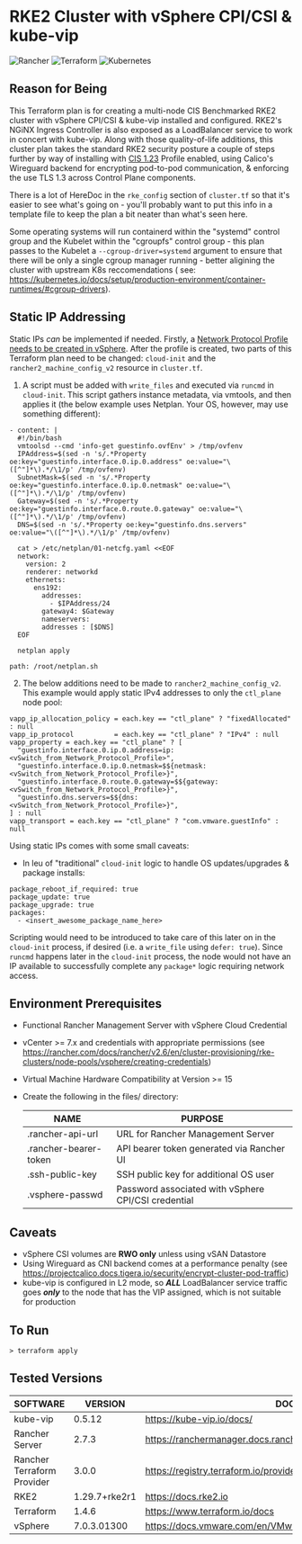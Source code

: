 # RKE2 Cluster with vSphere CPI/CSI & kube-vip
![Rancher](https://img.shields.io/badge/rancher-%230075A8.svg?style=for-the-badge&logo=rancher&logoColor=white) ![Terraform](https://img.shields.io/badge/terraform-%235835CC.svg?style=for-the-badge&logo=terraform&logoColor=white) 	![Kubernetes](https://img.shields.io/badge/kubernetes-%23326ce5.svg?style=for-the-badge&logo=kubernetes&logoColor=white)

## Reason for Being
This Terraform plan is for creating a multi-node CIS Benchmarked RKE2 cluster with vSphere CPI/CSI & kube-vip installed and configured.  RKE2's NGiNX Ingress Controller is also exposed as a LoadBalancer service to work in concert with kube-vip.  Along with those quality-of-life additions, this cluster plan takes the standard RKE2 security posture a couple of steps further by way of installing with [CIS 1.23](https://docs.rke2.io/security/cis_self_assessment123) Profile enabled, using Calico's Wireguard backend for encrypting pod-to-pod communication, & enforcing the use TLS 1.3 across Control Plane components.

There is a lot of HereDoc in the `rke_config` section of `cluster.tf` so that it's easier to see what's going on - you'll probably want to put this info in a template file to keep the plan a bit neater than what's seen here.

Some operating systems will run containerd within the "systemd" control group and the Kubelet within the "cgroupfs" control group - this plan passes to the Kubelet a `--cgroup-driver=systemd` argument to ensure that there will be only a single cgroup manager running - better aligining the cluster with upstream K8s reccomendations ( see: https://kubernetes.io/docs/setup/production-environment/container-runtimes/#cgroup-drivers).

## Static IP Addressing
Static IPs _can_ be implemented if needed. Firstly, a [Network Protocol Profile needs to be created in vSphere](https://docs.vmware.com/en/VMware-vSphere/7.0/com.vmware.vsphere.networking.doc/GUID-D24DBAA0-68BD-49B9-9744-C06AE754972A.html). After the profile is created, two parts of this Terraform plan need to be changed: `cloud-init` and the `rancher2_machine_config_v2` resource in `cluster.tf`.

1. A script must be added with `write_files` and executed via `runcmd` in `cloud-init`. This script gathers instance metadata, via vmtools, and then applies it (the below example uses Netplan. Your OS, however, may use something different):

```
- content: |
  #!/bin/bash
  vmtoolsd --cmd 'info-get guestinfo.ovfEnv' > /tmp/ovfenv
  IPAddress=$(sed -n 's/.*Property oe:key="guestinfo.interface.0.ip.0.address" oe:value="\([^"]*\).*/\1/p' /tmp/ovfenv)
  SubnetMask=$(sed -n 's/.*Property oe:key="guestinfo.interface.0.ip.0.netmask" oe:value="\([^"]*\).*/\1/p' /tmp/ovfenv)
  Gateway=$(sed -n 's/.*Property oe:key="guestinfo.interface.0.route.0.gateway" oe:value="\([^"]*\).*/\1/p' /tmp/ovfenv)
  DNS=$(sed -n 's/.*Property oe:key="guestinfo.dns.servers" oe:value="\([^"]*\).*/\1/p' /tmp/ovfenv)

  cat > /etc/netplan/01-netcfg.yaml <<EOF
  network:
    version: 2
    renderer: networkd
    ethernets:
      ens192:
        addresses: 
          - $IPAddress/24
        gateway4: $Gateway
        nameservers:
        addresses : [$DNS]
  EOF

  netplan apply

path: /root/netplan.sh
```

2. The below additions need to be made to `rancher2_machine_config_v2`.  This example would apply static IPv4 addresses to only the `ctl_plane` node pool:

```
vapp_ip_allocation_policy = each.key == "ctl_plane" ? "fixedAllocated" : null
vapp_ip_protocol          = each.key == "ctl_plane" ? "IPv4" : null
vapp_property = each.key == "ctl_plane" ? [
  "guestinfo.interface.0.ip.0.address=ip:<vSwitch_from_Network_Protocol_Profile>",
  "guestinfo.interface.0.ip.0.netmask=$${netmask:<vSwitch_from_Network_Protocol_Profile>}",
  "guestinfo.interface.0.route.0.gateway=$${gateway:<vSwitch_from_Network_Protocol_Profile>}",
  "guestinfo.dns.servers=$${dns:<vSwitch_from_Network_Protocol_Profile>}",
] : null
vapp_transport = each.key == "ctl_plane" ? "com.vmware.guestInfo" : null
```

Using static IPs comes with some small caveats:
- In leu of "traditional" `cloud-init` logic to handle OS updates/upgrades & package installs:

```
package_reboot_if_required: true
package_update: true
package_upgrade: true
packages:
  - <insert_awesome_package_name_here>
```

Scripting would need to be introduced to take care of this later on in the `cloud-init` process, if desired (i.e. a `write_file` using `defer: true`). Since `runcmd` happens later in the `cloud-init` process, the node would not have an IP available to successfully complete any `package*` logic requiring network access.

## Environment Prerequisites 
- Functional Rancher Management Server with vSphere Cloud Credential
- vCenter >= 7.x and credentials with appropriate permissions (see https://rancher.com/docs/rancher/v2.6/en/cluster-provisioning/rke-clusters/node-pools/vsphere/creating-credentials)
- Virtual Machine Hardware Compatibility at Version >= 15
- Create the following in the files/ directory:

    | NAME | PURPOSE |
    | ------ | ------ |
    | .rancher-api-url | URL for Rancher Management Server
    | .rancher-bearer-token | API bearer token generated via Rancher UI
    | .ssh-public-key | SSH public key for additional OS user
    | .vsphere-passwd | Password associated with vSphere CPI/CSI credential

## Caveats
 - vSphere CSI volumes are **RWO only** unless using vSAN Datastore
 - Using Wireguard as CNI backend comes at a performance penalty (see https://projectcalico.docs.tigera.io/security/encrypt-cluster-pod-traffic)
 - kube-vip is configured in L2 mode, so **_ALL_** LoadBalancer service traffic goes **_only_** to the node that has the VIP assigned, which is not suitable for production

## To Run
    > terraform apply

## Tested Versions

| SOFTWARE | VERSION | DOCS |
| ------ | ------ | ------ |
| kube-vip | 0.5.12 | https://kube-vip.io/docs/
| Rancher Server | 2.7.3 | https://ranchermanager.docs.rancher.com/
| Rancher Terraform Provider| 3.0.0 | https://registry.terraform.io/providers/rancher/rancher2/latest/docs
| RKE2 | 1.29.7+rke2r1 | https://docs.rke2.io
| Terraform | 1.4.6 | https://www.terraform.io/docs
| vSphere | 7.0.3.01300 | https://docs.vmware.com/en/VMware-vSphere/index.html
